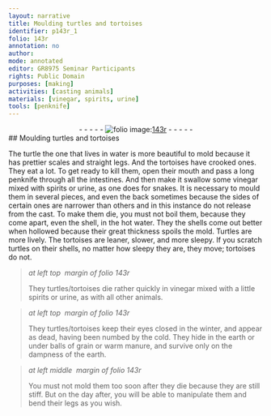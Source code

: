 ```yaml
---
layout: narrative
title: Moulding turtles and tortoises
identifier: p143r_1
folio: 143r
annotation: no
author:
mode: annotated
editor: GR8975 Seminar Participants
rights: Public Domain
purposes: [making]
activities: [casting animals]
materials: [vinegar, spirits, urine]
tools: [penknife]
---
```


 <div class="folio" align="center">- - - - - <a href="http://gallica.bnf.fr/ark:/12148/btv1b10500001g/f291.image" target="_blank"><img src="https://cu-mkp.github.io/GR8975-edition/assets/photo-icon.png" alt="folio image: " style="display:inline-block; margin-bottom:-3px;"/>143r</a> - - - - - </div> 
## Moulding turtles and tortoises

  <span class="activity"></span> 
 The <span class="animal">turtle</span> the one that lives in water is more beautiful to mold because it has prettier scales and straight legs. And the <span class="animal">tortoises</span> have crooked ones. They eat a lot. To get ready to kill them, open their mouth and pass a long <span class="tool">penknife</span> through all the intestines. And then make it swallow some <span class="material">vinegar</span> mixed with <span class="material">spirits</span> or <span class="material">urine</span>, as one does for <span class="animal">snakes</span>. It is necessary to mould them in several pieces, and even the back sometimes because the sides of certain ones are narrower than others and in this instance do not release from the cast. To make them die, you must not boil them, because they come apart, even the shell, in the hot water. They the shells come out better when hollowed because their great thickness spoils the mold. <span class="animal">Turtles</span> are more lively. The <span class="animal">tortoises</span> are leaner, slower, and more sleepy. If you scratch <span class="animal">turtles</span> on their shells, no matter how sleepy they are, they move; <span class="animal">tortoises</span> do not. 
 
> *at left top  margin of folio 143r*
> 
>  They <span class="animal">turtles</span>/<span class="animal">tortoises</span> die rather quickly in <span class="material">vinegar</span> mixed with a little <span class="material">spirits</span> or <span class="material">urine</span>, as with all other animals. 
 
> *at left top  margin of folio 143r*
> 
>  They <span class="animal">turtles</span>/<span class="animal">tortoises</span> keep their eyes closed in the winter, and appear as dead, having been numbed by the cold. They hide in the earth or under balls of grain or warm manure, and survive only on the dampness of the earth. 
 
> *at left middle  margin of folio 143r*
> 
>  You must not mold them too soon after they die because they are still stiff. But on the day after, you will be able to manipulate them and bend their legs as you wish. 
 